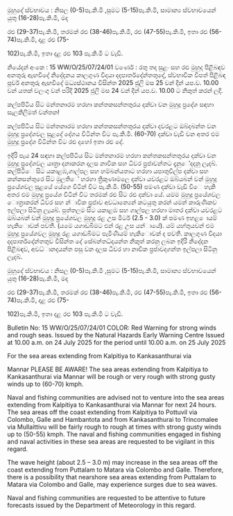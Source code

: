 මුහුදේ ස්වභාවය : නිසල (0-5)පැ.කි.මී ,සුමට (5-15)පැ.කි.මී, සාමාන්‍ය ස්වභාවයෙන් යුතු (16-28)පැ.කි.මී, මද

රළු (29-37)පැ.කි.මී, තරමක් රළු (38-46)පැ.කි.මී, රළු (47-55)පැ.කි.මී, ඉතා රළු (56-74)පැ.කි.මී, දළ රළු (75-

102)පැ.කි.මී, ඉතා දළ රළු 103 පැ.කි.මී ට වැඩි.

නියේදන්‍ අංකෙ : 15 WW/O/25/07/24/01 වර්ණෙ : රතු තද සුළං සහ රළු මුහුද පිළිබඳව අනතුරු ඇඟවීදේ නිදේදනය කාලගුණ විදයා දදපාර්තදේන්තතුදේ, ස්වභාවික විපත් පිළිබඳ පූර්ව අනතුරු ඇඟවීදේ මධ්‍යස්ථානය විසින්ත 2025 ජුලි මස 25 වන්‍ දින්‍ යප.ව. 10.00 වන්‍ යතක් වලංගු වන්‍ පරිදි 2025 ජුලි මස 24 වන්‍ දින්‍ යප.ව. 10.00 ට නිකුත් කරන්‍ ලදි.

කල්පපිටිය සිට මන්තනාරම හරහා කන්තකසන්තතුරය දක්වා වන මුහුදු ප්‍රදේශ සඳහා සැලකිලිමත් වන්තන!

කල්පපිටිය සිට මන්තනාරම හරහා කන්තකසන්තතුරය දක්වා දවරළට ඔබ්දබන්ත වන මුහුදු ප්‍රදේශවල සුළදේ දේගය විටින්ත විට පැ.කි.මී. (60-70) දක්වා වැඩි වන අතර එම මුහුදු ප්‍රදේශ විටින්ත විට රළු දහෝ ඉතා රළු දේ.

ඉදිරි පැය 24 සඳහා කල්පපිටිය සිට මන්තනාරම හරහා කන්තකසන්තතුරය දක්වා වන මුහුදු ප්‍රදේශවල යාත්‍රා දනාකරන දලස නාවික සහ ධීවර ප්‍රජාවන්තට දැනුේදදනු ලැදබ්. කල්පිටිෙ සිට යකාළඹ,ගාල්පල සහ හම්බන්යතාට හරහා යපාතුවිල්ප දක්වා සහ කන්කසන්තුරෙ සිට මුලතිේ හරහා ත්‍රිකුණාමලෙ දක්වා යවරළට ඔබ්යබන් වන්‍ මුහුදු ප්‍රයේශවල සුළයේ යේගෙ විටින් විට පැ.කි.මී. (50-55) පමණ දක්වා වැඩි විෙ හැකි අතර එම මුහුදු ප්‍රයේශ විටින් විට තරමක් රළු සිට රළු දක්වා යේ. යමම මුහුදු ප්‍රයේශවල ොත්‍රාකරන්‍ ධීවර සහ න්‍ාවික ප්‍රජාව අවධාන්‍යෙන් කටයුතු කරන්‍ යමන් කාරුණිකව ඉල්පලා සිටිනු ලැයබ්. පුත්තලම සිට යකාළඹ සහ ගාල්පල හරහා මාතර දක්වා යවරළට ඔබ්යබන් වන්‍ මුහුදු ප්‍රයේශවල මුහුදු රළ උස මීටර් (2.5 - 3.0) ක් පමණ ඉහළ ොයම් හැකිොවක් පවතී. (යමෙ යගාඩබිමට එන්‍ රළ උස යන්‍ායේ). යම් යහ්තුයවන් එම මුහුදු ප්‍රයේශවල මුහුදු රළ යගාඩබිමට පැමිණීයම් හැකිොවක් ද පවතී. කාලගුණ විදයා දදපාර්තදේන්තතුව විසින්ත දේ සේබන්තධ්‍දයන්ත නිකුත් කරනු ලබන ඉදිරි නිදේදන පිළිබඳව, අවධ්‍ානදයන්ත පසු වන දලස ධීවර හා නාවික ප්‍රජාවදගන්ත ඉල්පලා සිටිනු ලැදබ්.

මුහුදේ ස්වභාවය : නිසල (0-5)පැ.කි.මී ,සුමට (5-15)පැ.කි.මී, සාමාන්‍ය ස්වභාවයෙන් යුතු (16-28)පැ.කි.මී, මද

රළු (29-37)පැ.කි.මී, තරමක් රළු (38-46)පැ.කි.මී, රළු (47-55)පැ.කි.මී, ඉතා රළු (56-74)පැ.කි.මී, දළ රළු (75-

102)පැ.කි.මී, ඉතා දළ රළු 103 පැ.කි.මී ට වැඩි.

Bulletin No: 15 WW/O/25/07/24/01 COLOR: Red Warning for strong winds and rough seas. Issued by the Natural Hazards Early Warning Centre Issued at 10.00 a.m. on 24 July 2025 for the period until 10.00 a.m. on 25 July 2025

For the sea areas extending from Kalpitiya to Kankasanthurai via

Mannar PLEASE BE AWARE! The sea areas extending from Kalpitiya to Kankasanthurai via Mannar will be rough or very rough with strong gusty winds up to (60-70) kmph.

Naval and fishing communities are advised not to venture into the sea areas extending from Kalpitiya to Kankasanthurai via Mannar for next 24 hours. The sea areas off the coast extending from Kalpitiya to Pottuvil via Colombo, Galle and Hambantota and from Kankasanthurai to Trincomalee via Mullaittivu will be fairly rough to rough at times with strong gusty winds up to (50-55) kmph. The naval and fishing communities engaged in fishing and naval activities in these sea areas are requested to be vigilant in this regard.

The wave height (about 2.5 – 3.0 m) may increase in the sea areas off the coast extending from Puttalam to Matara via Colombo and Galle. Therefore, there is a possibility that nearshore sea areas extending from Puttalam to Matara via Colombo and Galle, may experience surges due to sea waves.

Naval and fishing communities are requested to be attentive to future forecasts issued by the Department of Meteorology in this regard.